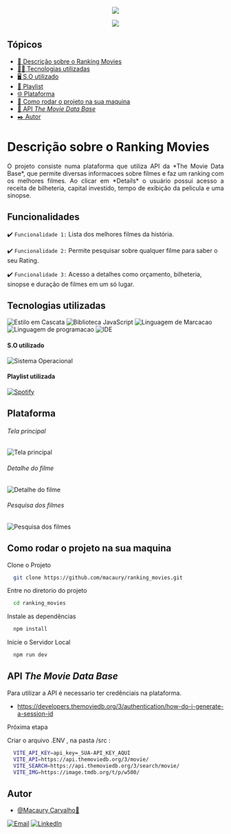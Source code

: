 <p align="center">
   <img src="http://img.shields.io/static/v1?label=STATUS&message=%20FINALIZADO&color=RED&style=for-the-badge"/>
</p>
<p align="center">
  <img src="https://img.shields.io/github/repo-size/macaury/ranking_movies"/>
</p>


## Tópicos 

- [🎥 Descrição sobre o Ranking Movies](#Descrição-sobre-o-Ranking-Movies)
- [👨‍💻 Tecnologias utilizadas](#Tecnologias-utilizadas)
- [🖥️ S.O utilizado](#S.O-utilizado)
- [📼 Playlist](#Playlist-utilizada)
- [🌐 Plataforma](#Plataforma)
- [📁 Como rodar o projeto na sua maquina](#Como-rodar-o-projeto-na-sua-maquina)
- [📡 API *The Movie Data Base* ](#API-*The-Movie-Data-Base*)
- [✒️ Autor](#Autor)


# Descrição sobre o Ranking Movies

<p align="justify">
O projeto consiste numa plataforma que utiliza API da *The Movie Data Base*, que permite diversas informacoes sobre filmes e faz um ranking com os melhores filmes. Ao clicar em *Details* o usuário possui acesso a receita de bilheteria, capital investido, tempo de exibição da pelicula e uma sinopse.
</p>

## Funcionalidades

:heavy_check_mark: `Funcionalidade 1:` Lista dos melhores filmes da história.

:heavy_check_mark: `Funcionalidade 2:` Permite pesquisar sobre qualquer filme para saber o seu Rating.

:heavy_check_mark: `Funcionalidade 3:` Acesso a detalhes como orçamento, bilheteria, sinopse e duração de filmes em um só lugar.


## Tecnologias utilizadas
 
![Estilo em Cascata](https://img.shields.io/badge/CSS3-1572B6?style=for-the-badge&logo=css3&logoColor=white)
![Biblioteca JavaScript](https://img.shields.io/badge/React-20232A?style=for-the-badge&logo=react&logoColor=61DAFB)
![Linguagem de Marcacao](https://img.shields.io/badge/HTML5-E34F26?style=for-the-badge&logo=html5&logoColor=white)
![Linguagem de programacao](https://img.shields.io/badge/JavaScript-F7DF1E?style=for-the-badge&logo=javascript&logoColor=black)
![IDE](https://img.shields.io/badge/Visual_Studio_Code-0078D4?style=for-the-badge&logo=visual%20studio%20code&logoColor=white)

#### S.O utilizado

![Sistema Operacional](https://img.shields.io/badge/Windows-0078D6?style=for-the-badge&logo=windows&logoColor=white)

#### Playlist utilizada

[![Spotify](https://img.shields.io/badge/Spotify-1ED760?&style=for-the-badge&logo=spotify&logoColor=white)](https://open.spotify.com/playlist/37i9dQZF1E4xLkk6PvMhnr?si=IJIohQMyT9WikBhK2t2-2g&utm_source=whatsapp)

## Plataforma 

###### *Tela principal*
![Tela principal]( https://user-images.githubusercontent.com/64115668/197311438-a9878d71-4da1-4b57-8b83-2451ff11c253.jpeg)

###### *Detalhe do filme*
![Detalhe do filme](https://user-images.githubusercontent.com/64115668/197311445-860da38a-ecef-4c06-82cd-8863c70516eb.jpeg)

###### *Pesquisa dos filmes*
![Pesquisa dos filmes](https://user-images.githubusercontent.com/64115668/197311447-f82c5f5d-fd5e-4d0b-ba68-c212d895b587.jpeg)

## Como rodar o projeto na sua maquina

Clone o Projeto

```bash
  git clone https://github.com/macaury/ranking_movies.git
```

Entre no diretorio do projeto

```bash
  cd ranking_movies
```

Instale as dependências

```bash
  npm install
```

Inicie o Servidor Local

```bash
  npm run dev
```

## API *The Movie Data Base*

Para utilizar a API é necessario ter credênciais na plataforma.

- https://developers.themoviedb.org/3/authentication/how-do-i-generate-a-session-id

Próxima etapa

Criar o arquivo .ENV , na pasta /src :

```bash
  VITE_API_KEY=api_key=_SUA-API_KEY_AQUI
  VITE_API=https://api.themoviedb.org/3/movie/
  VITE_SEARCH=https://api.themoviedb.org/3/search/movie/
  VITE_IMG=https://image.tmdb.org/t/p/w500/ 
```

## Autor

- [@Macaury Carvalho🧠](https://www.github.com/macaury)

[![Email](https://img.shields.io/badge/Gmail-D14836?style=for-the-badge&logo=gmail&logoColor=white)](https://mail.google.com/mail/u/4/#inbox?compose=new)
[![LinkedIn](https://img.shields.io/badge/LinkedIn-0077B5?style=for-the-badge&logo=linkedin&logoColor=white)](https://www.linkedin.com/in/macaury-carvalho-5011b8205)
